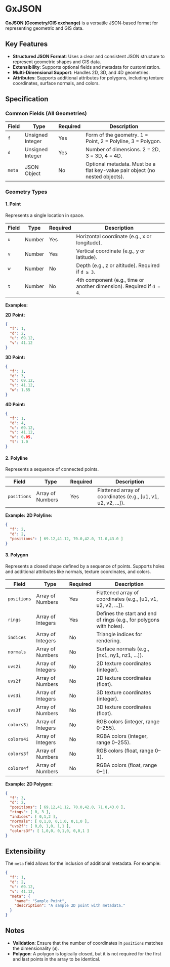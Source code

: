 # GxJSON

**GxJSON (Geometry/GIS exchange)** is a versatile JSON-based format for representing geometric and GIS data.

## Key Features

- **Structured JSON Format**: Uses a clear and consistent JSON structure to represent geometric shapes and GIS data.
- **Extensibility**: Supports optional fields and metadata for customization.
- **Multi-Dimensional Support**: Handles 2D, 3D, and 4D geometries.
- **Attributes**: Supports additional attributes for polygons, including texture coordinates, surface normals, and colors.

## Specification

### Common Fields (All Geometries)

| Field  | Type            | Required | Description                                  |
|--------|-----------------|----------|---------------------------------------------|
| `f`    | Unsigned Integer| Yes      | Form of the geometry. 1 = Point, 2 = Polyline, 3 = Polygon. |
| `d`    | Unsigned Integer| Yes      | Number of dimensions. 2 = 2D, 3 = 3D, 4 = 4D. |
| `meta` | JSON Object     | No       | Optional metadata. Must be a flat key-value pair object (no nested objects). |

### Geometry Types

#### 1. Point
Represents a single location in space.

| Field | Type   | Required | Description                                  |
|-------|--------|----------|---------------------------------------------|
| `u`   | Number | Yes      | Horizontal coordinate (e.g., x or longitude). |
| `v`   | Number | Yes      | Vertical coordinate (e.g., y or latitude).   |
| `w`   | Number | No       | Depth (e.g., z or altitude). Required if `d ≥ 3`. |
| `t`   | Number | No       | 4th component (e.g., time or another dimension). Required if `d = 4`. |

**Examples:**

**2D Point:**
```json
{
  "f": 1,
  "d": 2,
  "u": 69.12,
  "v": 41.12
}
```

**3D Point:**
```json
{
  "f": 1,
  "d": 3,
  "u": 69.12,
  "v": 41.12,
  "w": 1.55
}
```

**4D Point:**
```json
{
  "f": 1,
  "d": 4,
  "u": 69.12,
  "v": 41.12,
  "w": 0.05,
  "t": 1.0
}
```

#### 2. Polyline
Represents a sequence of connected points.

| Field       | Type            | Required | Description                                  |
|-------------|-----------------|----------|---------------------------------------------|
| `positions` | Array of Numbers | Yes      | Flattened array of coordinates (e.g., [u1, v1, u2, v2, ...]). |

**Example:**
**2D Polyline:**
```json
{
  "f": 2,
  "d": 2,
  "positions": [ 69.12,41.12, 70.0,42.0, 71.0,43.0 ]
}
```

#### 3. Polygon
Represents a closed shape defined by a sequence of points. Supports holes and additional attributes like normals, texture coordinates, and colors.

| Field      | Type            | Required | Description                                  |
|------------|-----------------|----------|---------------------------------------------|
| `positions`| Array of Numbers | Yes      | Flattened array of coordinates (e.g., [u1, v1, u2, v2, ...]). |
| `rings`    | Array of Integers| Yes      | Defines the start and end of rings (e.g., for polygons with holes). |
| `indices`  | Array of Integers| No       | Triangle indices for rendering.             |
| `normals`  | Array of Numbers | No       | Surface normals (e.g., [nx1, ny1, nz1, ...]). |
| `uvs2i`    | Array of Integers| No       | 2D texture coordinates (integer).           |
| `uvs2f`    | Array of Numbers | No       | 2D texture coordinates (float).             |
| `uvs3i`    | Array of Integers| No       | 3D texture coordinates (integer).           |
| `uvs3f`    | Array of Numbers | No       | 3D texture coordinates (float).             |
| `colors3i` | Array of Integers| No       | RGB colors (integer, range 0–255).          |
| `colors4i` | Array of Integers| No       | RGBA colors (integer, range 0–255).         |
| `colors3f` | Array of Numbers | No       | RGB colors (float, range 0–1).              |
| `colors4f` | Array of Numbers | No       | RGBA colors (float, range 0–1).             |

**Example:**
**2D Polygon:**
```json
{
  "f": 3,
  "d": 2,
  "positions": [ 69.12,41.12, 70.0,42.0, 71.0,43.0 ],
  "rings": [ 0, 3 ],
  "indices": [ 0,1,2 ],
  "normals": [ 0,1,0, 0,1,0, 0,1,0 ],
  "uvs2f": [ 0,0, 1,0, 1,1 ],
  "colors3f": [ 1,0,0, 0,1,0, 0,0,1 ]
}
```

## Extensibility

The `meta` field allows for the inclusion of additional metadata. For example:

```json
{
  "f": 1,
  "d": 2,
  "u": 69.12,
  "v": 41.12,
  "meta": {
    "name": "Sample Point",
    "description": "A sample 2D point with metadata."
  }
}
```

## Notes

- **Validation**: Ensure that the number of coordinates in `positions` matches the dimensionality (`d`).
- **Polygon**: A polygon is logically closed, but it is not required for the first and last points in the array to be identical.
